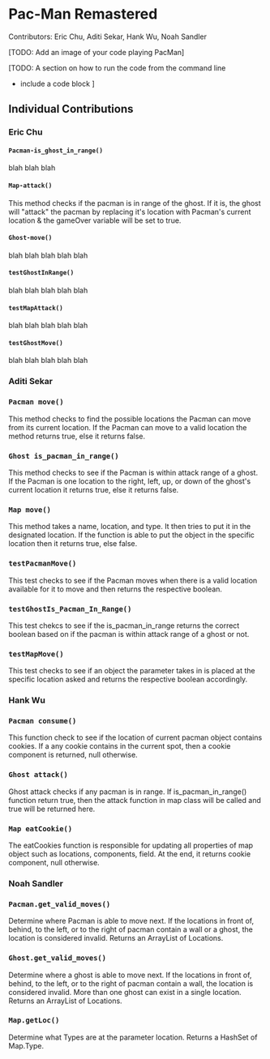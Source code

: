 # Pac-Man Remastered
Contributors: Eric Chu, Aditi Sekar, Hank Wu, Noah Sandler


[TODO: Add an image of your code playing PacMan]


[TODO: A section on how to run the code from the command line
  - include a code block
]



## Individual Contributions

### Eric Chu



#### `Pacman-is_ghost_in_range()`
blah blah blah

#### `Map-attack()`
This method checks if the pacman is in range of the ghost. If it is, the ghost will "attack" the pacman by replacing it's location with Pacman's current location
& the gameOver variable will be set to true.

#### `Ghost-move()`
blah blah blah blah blah

#### `testGhostInRange()`
blah blah blah blah blah

#### `testMapAttack()`
blah blah blah blah blah

#### `testGhostMove()`
blah blah blah blah blah



### Aditi Sekar

### `Pacman move()`
This method checks to find the possible locations the Pacman can move from its current location. If the Pacman can move to a valid location the method returns true, else it returns false.

### `Ghost is_pacman_in_range()`
This method checks to see if the Pacman is within attack range of a ghost. If the Pacman is one location to the right, left, up, or down of the ghost's current location it returns true, else it returns false.

### `Map move()`
This method takes a name, location, and type. It then tries to put it in the designated location. If the function is able to put the object in the specific location then it returns true, else false.

### `testPacmanMove()`
This test checks to see if the Pacman moves when there is a valid location available for it to move and then returns the respective boolean. 

### `testGhostIs_Pacman_In_Range()`
This test chekcs to see if the is_pacman_in_range returns the correct boolean based on if the pacman is within attack range of a ghost or not. 

### `testMapMove()`
This test checks to see if an object the parameter takes in is placed at the specific location asked and returns the respective boolean accordingly. 


### Hank Wu

### `Pacman consume()`
This function check to see if the location of current pacman object contains cookies. If a any cookie contains in the current spot, then a cookie component is returned, null otherwise.

### `Ghost attack()`
Ghost attack checks if any pacman is in range. If is_pacman_in_range() function return true, then the attack function in map class will be called and true will be returned here.

### `Map eatCookie()`
The eatCookies function is responsible for updating all properties of map object such as locations, components, field. At the end, it returns cookie component, null otherwise.


### Noah Sandler

### `Pacman.get_valid_moves()`
Determine where Pacman is able to move next. If the locations in front of, behind, to the left, or to the right of pacman contain a wall or a ghost, the location is considered invalid. Returns an ArrayList of Locations.

### `Ghost.get_valid_moves()`
Determine where a ghost is able to move next. If the locations in front of, behind, to the left, or to the right of pacman contain a wall, the location is considered invalid. More than one ghost can exist in a single location. Returns an ArrayList of Locations.

### `Map.getLoc()`
Determine what Types are at the parameter location. Returns a HashSet of Map.Type.
